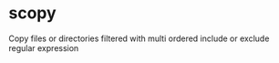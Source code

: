 # scopy
Copy files or directories filtered with multi ordered include or exclude regular expression

